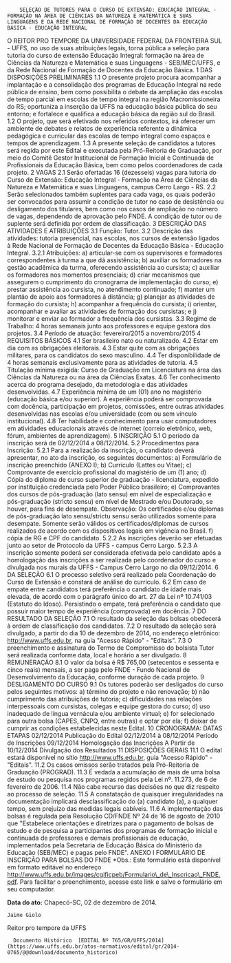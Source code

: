        SELEÇÃO DE TUTORES PARA O CURSO DE EXTENSÃO: EDUCAÇÃO INTEGRAL - FORMAÇÃO NA ÁREA DE CIÊNCIAS DA NATUREZA E MATEMÁTICA E SUAS LINGUAGENS E DA REDE NACIONAL DE FORMAÇÃO DE DOCENTES DA EDUCAÇÃO BÁSICA - EDUCAÇÃO INTEGRAL  

O REITOR PRO TEMPORE DA UNIVERSIDADE FEDERAL DA FRONTEIRA SUL - UFFS, no uso de suas atribuições legais, torna pública a seleção para tutoria do curso de extensão Educação Integral: formação na área de Ciências da Natureza e Matemática e suas Linguagens - SEB/MEC/UFFS, e da Rede Nacional de Formação de Docentes da Educação Básica. 1 DAS DISPOSIÇÕES PRELIMINARES 1.1 O presente projeto procura acompanhar a implantação e a consolidação dos programas de Educação Integral na rede pública de ensino, bem como possibilita o debate da ampliação das escolas de tempo parcial em escolas de tempo integral na região Macromissioneira do RS; oportuniza a inserção da UFFS na educação básica pública do seu entorno; e fortalece e qualifica a educação básica da região sul do Brasil. 1.2 O projeto, que será efetivado nos referidos contextos, irá oferecer um ambiente de debates e relatos de experiência referente a dinâmica pedagógica e curricular das escolas de tempo integral como espaços e tempos de aprendizagem. 1.3 A presente seleção de candidatos a tutores será regida por este Edital e executada pela Pró-Reitoria de Graduação, por meio do Comitê Gestor Institucional de Formação Inicial e Continuada de Profissionais da Educação Básica, bem como pelos coordenadores de cada projeto. 2 VAGAS 2.1 Serão ofertadas 16 (dezesseis) vagas para tutoria do Curso de Extensão: Educação Integral - Formação na Área de Ciências da Natureza e Matemática e suas Linguagens, campus Cerro Largo - RS. 2.2 Serão selecionados também suplentes para cada vaga, os quais poderão ser convocados para assumir a condição de tutor no caso de desistência ou desligamento dos titulares, bem como nos casos de ampliação no número de vagas, dependendo de aprovação pelo FNDE. A condição de tutor ou de suplente será definida por ordem de classificação. 3 DESCRIÇÃO DAS ATIVIDADES E ATRIBUIÇÕES 3.1 Função: Tutor. 3.2 Descrição das atividades: tutoria presencial, nas escolas, nos cursos de extensão ligados à Rede Nacional de Formação de Docentes da Educação Básica - Educação Integral. 3.2.1 Atribuições: a) articular-se com os supervisores e formadores correspondentes à turma a que dá assistência; b) auxiliar os formadores na gestão acadêmica da turma, oferecendo assistência ao cursista; c) auxiliar os formadores nos momentos presenciais; d) criar mecanismos que assegurem o cumprimento do cronograma de implementação do curso; e) prestar assistência ao cursista, no atendimento continuado; f) manter um plantão de apoio aos formadores à distância; g) planejar as atividades de formação do cursista; h) acompanhar a frequência do cursista; i) orientar, acompanhar e avaliar as atividades de formação dos cursistas; e j) monitorar e enviar ao formador a frequência dos cursistas. 3.3 Regime de Trabalho: 4 horas semanais junto aos professores e equipe gestora dos projetos. 3.4 Período de atuação: fevereiro/2015 a novembro/2015 4 REQUISITOS BÁSICOS 4.1 Ser brasileiro nato ou naturalizado. 4.2 Estar em dia com as obrigações eleitorais. 4.3 Estar quite com as obrigações militares, para os candidatos do sexo masculino. 4.4 Ter disponibilidade de 4 horas semanais exclusivamente para as atividades de tutoria. 4.5 Titulação mínima exigida: Curso de Graduação em Licenciatura na área das Ciências da Natureza ou na área da Ciências Exatas. 4.6 Ter conhecimento acerca do programa desejado, da metodologia e das atividades desenvolvidas. 4.7 Experiência mínima de um (01) ano no magistério (educação básica e/ou superior). A experiência poderá ser comprovada com docência, participação em projetos, comissões, entre outras atividades desenvolvidas nas escolas e/ou universidade (com ou sem vínculo institucional). 4.8 Ter habilidade e conhecimento para usar computadores em atividades educacionais através de internet (correio eletrônico, web, fórum, ambientes de aprendizagem). 5 INSCRIÇÃO 5.1 O período da inscrição será de 02/12/2014 a 08/12/2014. 5.2 Procedimentos para Inscrição: 5.2.1 Para a realização da inscrição, o candidato deverá apresentar, no ato da inscrição, os seguintes documentos: a) Formulário de inscrição preenchido (ANEXO I); b) Currículo (Lattes ou Vitae); c) Comprovante de exercício profissional do magistério de um (1) ano; d) Cópia do diploma de curso superior de graduação - licenciatura, expedido por instituição credenciada pelo Poder Público brasileiro; e) Comprovantes dos cursos de pós-graduação (lato sensu) em nível de especialização e pós-graduação (stricto sensu) em nível de Mestrado e/ou Doutorado, se houver, para fins de desempate. Observação: Os certificados e/ou diplomas de pós-graduação lato sensu/strictu sensu serão utilizados somente para desempate. Somente serão válidos os certificados/diplomas de cursos realizados de acordo com os dispositivos legais em vigência no Brasil. f) cópia de RG e CPF do candidato. 5.2.2 As inscrições deverão ser efetuadas junto ao setor de Protocolo da UFFS - campus Cerro Largo. 5.2.3 A inscrição somente poderá ser considerada efetivada pelo candidato após a homologação das inscrições a ser realizada pelo coordenador do curso e divulgada nos murais da UFFS - Campus Cerro Largo no dia 09/12/2014. 6 DA SELEÇÃO 6.1 O processo seletivo será realizado pela Coordenação do Curso de Extensão e constará de análise do currículo. 6.2 Em caso de empate entre candidatos terá preferência o candidato de idade mais elevada, de acordo com o parágrafo único do art. 27 da Lei nº 10.741/03 (Estatuto do Idoso). Persistindo o empate, terá preferência o candidato que possuir maior tempo de experiência (comprovada) em docência. 7 DO RESULTADO DA SELEÇÃO 7.1 O resultado da seleção das bolsas obedecerá à ordem de classificação dos candidatos. 7.2 O resultado da seleção será divulgado, a partir do dia 10 de dezembro de 2014, no endereço eletrônico: http://www.uffs.edu.br, na guia "Acesso Rápido" - "Editais". 7.3 O preenchimento e assinatura do Termo de Compromisso do bolsista Tutor será realizada conforme data, local e horário a ser divulgado. 8 REMUNERAÇÃO 8.1 O valor da bolsa é R$ 765,00 (setecentos e sessenta e cinco reais) mensais, a ser paga pelo FNDE - Fundo Nacional de Desenvolvimento da Educação, conforme duração de cada projeto. 9 DESLIGAMENTO DO CURSO 9.1 Os tutores poderão ser desligados do curso pelos seguintes motivos: a) término do projeto e não renovação; b) não cumprimento das atribuições de tutoria; c) dificuldades nas relações interpessoais com cursistas, colegas e equipe gestora do curso; d) uso inadequado de língua vernácula e/ou ambiente virtual; e) for selecionado para outra bolsa (CAPES, CNPQ, entre outras) e optar por ela; f) deixar de cumprir as condições estabelecidas neste Edital. 10 CRONOGRAMA: DATAS ETAPAS 02/12/2014 Publicação do Edital 02/12/2014 à 08/12/2014 Período de Inscrições 09/12/2014 Homologação das Inscrições A Partir de 10/12/2014 Divulgação dos Resultados 11 DISPOSIÇÕES GERAIS 11.1 O edital estará disponível no sítio http://www.uffs.edu.br, guia "Acesso Rápido" - "Editais". 11.2 Os casos omissos serão tratados pela Pró-Reitoria de Graduação (PROGRAD). 11.3 É vedada a acumulação de mais de uma bolsa de estudo ou pesquisa nos programas regidos pela Lei nº. 11.273, de 6 de fevereiro de 2006. 11.4 Não cabe recurso das decisões no que diz respeito ao processo de seleção. 11.5 A constatação de quaisquer irregularidades na documentação implicará desclassificação do (a) candidato (a), a qualquer tempo, sem prejuízo das medidas legais cabíveis. 11.6 A implementação das bolsas é regulada pela Resolução CD/FNDE Nº 24 de 16 de agosto de 2010 que "Estabelece orientações e diretrizes para o pagamento de bolsas de estudo e de pesquisa a participantes dos programas de formação inicial e continuada de professores e demais profissionais de educação, implementados pela Secretaria de Educação Básica do Ministério da Educação (SEB/MEC) e pagas pelo FNDE". ANEXO I FORMULÁRIO DE INSCRIÇÃO PARA BOLSAS DO FNDE *Obs.: Este formulário está disponível em formato editável no endereço http://www.uffs.edu.br/images/cgificpeb/Formulario\_de\_Inscricao\_FNDE.pdf. Para facilitar o preenchimento, acesse este link e salve o formulário em seu computador.

   **Data do ato:** Chapecó-SC, 02 de dezembro de 2014.   
 

    Jaime Giolo   
 Reitor pro tempore da UFFS 

      Documento Histórico  [EDITAL Nº 765/GR/UFFS/2014](https://www.uffs.edu.br/atos-normativos/edital/gr/2014-0765/@@download/documento_historico)     
      